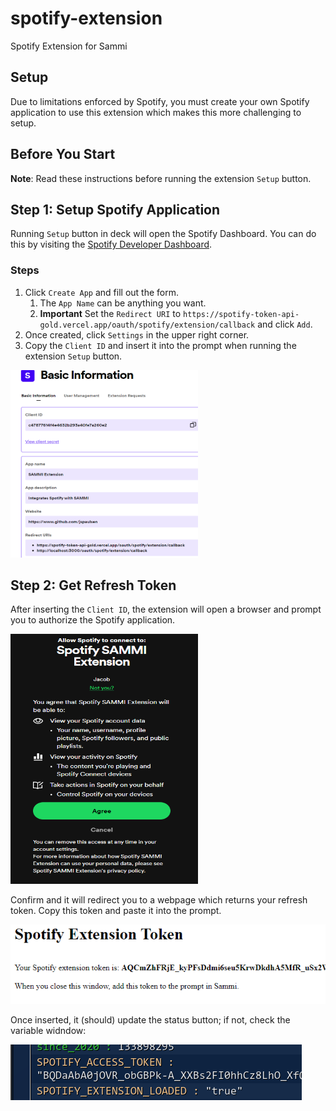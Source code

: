 # spotify-extension
Spotify Extension for Sammi

## Setup

Due to limitations enforced by Spotify, you must create your own Spotify application to use this extension which makes this more challenging to setup.

## Before You Start

**Note**: Read these instructions before running the extension `Setup` button.

## Step 1: Setup Spotify Application

Running `Setup` button in deck will open the Spotify Dashboard. You can do this by visiting the [Spotify Developer Dashboard](https://developer.spotify.com/dashboard/applications).

### Steps

1) Click `Create App` and fill out the form.
    1) The `App Name` can be anything you want.
    2) **Important** Set the `Redirect URI` to `https://spotify-token-api-gold.vercel.app/oauth/spotify/extension/callback` and click `Add`.
2) Once created, click `Settings` in the upper right corner.
3) Copy the `Client ID` and insert it into the prompt when running the extension `Setup` button.

<img src="images/spotify_application.png" alt="Spotify Application" style="width:300px;height:300px"/>

## Step 2: Get Refresh Token

After inserting the `Client ID`, the extension will open a browser and prompt you to authorize the Spotify application.

<img src="images/spotify.png" alt="Spotify Authorization" style="width:300px;height:400px"/>


Confirm and it will redirect you to a webpage which returns your refresh token. Copy this token and paste it into the prompt.

<img src="images/token.png" alt="Spotify Token" />

Once inserted, it (should) update the status button; if not, check the variable widndow:

<img src="images/variables.png" alt="Spotify Token" />

